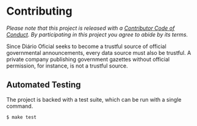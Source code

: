 # Contributing

*Please note that this project is released with a [Contributor Code of Conduct](CODE_OF_CONDUCT.md). By participating in this project you agree to abide by its terms.*

Since Diário Oficial seeks to become a trustful source of official governmental announcements, every data source must also be trustful. A private company publishing government gazettes without official permission, for instance, is not a trustful source.

## Automated Testing

The project is backed with a test suite, which can be run with a single command.

```console
$ make test
```
